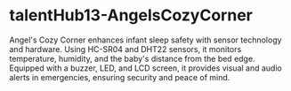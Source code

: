 # talentHub13-AngelsCozyCorner
Angel's Cozy Corner enhances infant sleep safety with sensor technology and hardware. Using HC-SR04 and DHT22 sensors, it monitors temperature, humidity, and the baby's distance from the bed edge. Equipped with a buzzer, LED, and LCD screen, it provides visual and audio alerts in emergencies, ensuring security and peace of mind.
